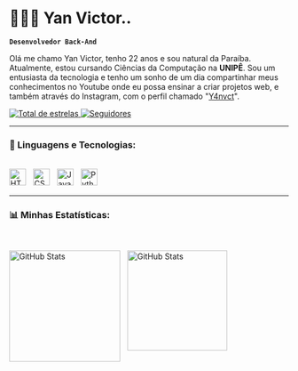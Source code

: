 # 👩🏻‍💻 Yan Victor..

**`Desenvolvedor Back-And `**

Olá me chamo Yan Victor, tenho 22 anos e sou natural da Paraíba. Atualmente, estou cursando Ciências da Computação na **UNIPÊ**. 
Sou um entusiasta da tecnologia e tenho um sonho de um dia compartinhar meus conhecimentos no Youtube onde eu possa ensinar a criar projetos web, e também através do Instagram, com o perfil chamado "[Y4nvct](https://www.instagram.com/y4nvct/)".
 
<p align="left">
    </a> 
    <a href="https://github.com/Y4nvct?tab=repositories&sort=stargazers">
        <img 
            alt="Total de estrelas" 
            title="Total de estrelas GitHub" 
            src="https://custom-icon-badges.demolab.com/github/stars/Y4nvct?color=55960c&style=for-the-badge&labelColor=488207&logo=star&label=estrelas"
        />
    </a>
    <a href="https://github.com/Y4nvct?tab=followers">
        <img 
            alt="Seguidores" 
            title="Me siga no GitHub" 
            src="https://custom-icon-badges.demolab.com/github/followers/y4nvct?color=236ad3&labelColor=1155ba&style=for-the-badge&logo=Github&label=Seguidores&logoColor=white"
        />
    </a>  
</p>

---

### 🤖 Linguagens e Tecnologias:
<br/>
<img 
    align="left" 
    alt="HTML"
    title="HTML" 
    width="30px" 
    style="padding-right: 10px;" 
    src="https://cdn.jsdelivr.net/gh/devicons/devicon@latest/icons/html5/html5-original.svg" 
/>
<img 
    align="left" 
    alt="CSS" 
    title="CSS"
    width="30px" 
    style="padding-right: 10px;" 
    src="https://cdn.jsdelivr.net/gh/devicons/devicon@latest/icons/css3/css3-original.svg" 
/>
<img 
    align="left" 
    alt="JavaScript" 
    title="JavaScript"
    width="30px" 
    style="padding-right: 10px;" 
    src="https://cdn.jsdelivr.net/gh/devicons/devicon@latest/icons/javascript/javascript-original.svg" 
/> 
<img 
    align="left" 
    alt="Python" 
    title="Python"
    width="30px" 
    style="padding-right: 10px;" 
    src="https://cdn.jsdelivr.net/gh/devicons/devicon@latest/icons/python/python-original.svg" 
/>

<br/>
<br/>

---

### 📊 Minhas Estatísticas:
<br/>

<p>
  <img 
    align="left" 
    alt="GitHub Stats" 
    height="200" 
    style="padding-right: 10px;" 
    src="https://github-readme-stats.vercel.app/api?username=Y4nvct&show_icons=true&theme=tokyonight&include_all_commits=true&locale=pt-br" 
  />

<img 
      align="left" 
      alt="GitHub Stats" 
      height="180" 
      src="https://github-readme-stats.vercel.app/api/top-langs/?username=y4nvct&theme=tokyonight&layout=compact&custom_title=Tecnologias&langs_count=9" 
  />

</p>
